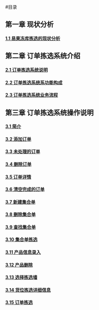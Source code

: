 #目录
## 第一章 现状分析
#### [1.1 易果冻库拣选的现状分析](1.0.md)

## 第二章 订单拣选系统介绍
#### [2.1 订单拣选系统说明](2.1.md)
#### [2.2 订单拣选系统系功能构成](2.2.md) 
#### [2.3 订单拣选系统业务流程](2.3.md)

## 第三章 订单拣选系统操作说明
#### [3.1 简介](3.1.md)
#### [3.2 添加订单](3.2.md)
#### [3.3 未处理的订单](3.3.md)
#### [3.4 删除订单](Evo)
#### [3.5 订单详情](Evo)
#### [3.6 清空完成的订单](Liner)
#### [3.7 新建集合单](Liner)
#### [3.8 删除集合单](Liner)
#### [3.9 查找集合单](Liner)
#### [3.10 集合单拣选](Juner)
#### [3.11 产品信息录入](Juner)
#### [3.12 产品删除](Juner)
#### [3.13 选择拣选墙](Luner)
#### [3.14 货位拣选详细信息](Luner)
#### [3.15 订单拣选](Luner)




